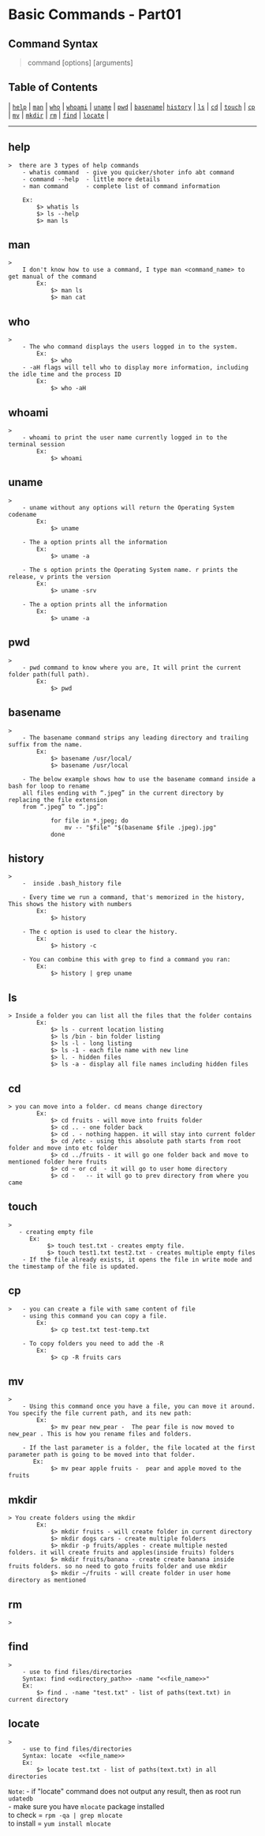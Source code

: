 # Basic Commands - Part01

## Command Syntax

> command [options] [arguments]

## Table of Contents

|  [`help`](#help)  | [`man`](#man) |  [`who`](#who) | [`whoami`](#whoami) | [`uname`](#uname) |
[`pwd`](#pwd) | [`basename`](#basename)| [`history`](#history) |  [`ls`](#ls) | [`cd`](#cd) |
[`touch`](#touch) | [`cp`](#cp) | [`mv`](#mv) | [`mkdir`](#mkdir) | [`rm`](#rm) | [`find`](#find) | [`locate`](#locate) |

-----

## help

    >  there are 3 types of help commands
        - whatis command  - give you quicker/shoter info abt command
        - command --help  - little more details 
        - man command     - complete list of command information

        Ex:
            $> whatis ls
            $> ls --help
            $> man ls

## man
    > 
        I don't know how to use a command, I type man <command_name> to get manual of the command
            Ex:
                $> man ls
                $> man cat

## who
    > 
        - The who command displays the users logged in to the system.
            Ex:
                $> who
        - -aH flags will tell who to display more information, including the idle time and the process ID
            Ex:
                $> who -aH

## whoami
    >
        - whoami to print the user name currently logged in to the terminal session
            Ex:
                $> whoami

## uname
    >
        - uname without any options will return the Operating System codename
            Ex: 
                $> uname

        - The a option prints all the information
            Ex: 
                $> uname -a

        - The s option prints the Operating System name. r prints the release, v prints the version
            Ex: 
                $> uname -srv

        - The a option prints all the information
            Ex: 
                $> uname -a

## pwd
    >
        - pwd command to know where you are, It will print the current folder path(full path).
            Ex: 
                $> pwd

## basename
    >
        - The basename command strips any leading directory and trailing suffix from the name.
            Ex: 
                $> basename /usr/local/
                $> basename /usr/local

        - The below example shows how to use the basename command inside a bash for loop to rename   
        all files ending with “.jpeg” in the current directory by replacing the file extension
        from “.jpeg” to “.jpg”:

                for file in *.jpeg; do
                    mv -- "$file" "$(basename $file .jpeg).jpg"
                done

## history
    >
        -  inside .bash_history file

        - Every time we run a command, that's memorized in the history, This shows the history with numbers
            Ex: 
                $> history

        - The c option is used to clear the history. 
            Ex: 
                $> history -c

        - You can combine this with grep to find a command you ran:
            Ex: 
                $> history | grep uname

## ls

    > Inside a folder you can list all the files that the folder contains
            Ex:
                $> ls - current location listing
                $> ls /bin - bin folder listing
                $> ls -l - long listing
                $> ls -1 - each file name with new line
                $> l. - hidden files
                $> ls -a - display all file names including hidden files 

## cd

    > you can move into a folder. cd means change directory
            Ex:
                $> cd fruits - will move into fruits folder
                $> cd .. - one folder back
                $> cd . - nothing happen. it will stay into current folder
                $> cd /etc - using this absolute path starts from root folder and move into etc folder
                $> cd ../fruits - it will go one folder back and move to mentioned folder here fruits
                $> cd ~ or cd  - it will go to user home directory
                $> cd -   -- it will go to prev directory from where you came

## touch

    >
       - creating empty file
          Ex:
               $> touch test.txt - creates empty file.
               $> touch test1.txt test2.txt - creates multiple empty files 
        - If the file already exists, it opens the file in write mode and the timestamp of the file is updated.   

## cp

    >   - you can create a file with same content of file
        - using this command you can copy a file.
            Ex: 
                $> cp test.txt test-temp.txt 

        - To copy folders you need to add the -R
            Ex:
                $> cp -R fruits cars

## mv

    > 
        - Using this command once you have a file, you can move it around. You specify the file current path, and its new path:
            Ex: 
                $> mv pear new_pear -  The pear file is now moved to new_pear . This is how you rename files and folders.

        - If the last parameter is a folder, the file located at the first parameter path is going to be moved into that folder.
           Ex:
                $> mv pear apple fruits -  pear and apple moved to the fruits

## mkdir

    > You create folders using the mkdir
            Ex:
                $> mkdir fruits - will create folder in current directory
                $> mkdir dogs cars - create multiple folders
                $> mkdir -p fruits/apples - create multiple nested folders. it will create fruits and apples(inside fruits) folders
                $> mkdir fruits/banana - create create banana inside fruits folders. so no need to goto fruits folder and use mkdir
                $> mkdir ~/fruits - will create folder in user home directory as mentioned

## rm

    >

## find

    >
        - use to find files/directories
        Syntax: find <<directory_path>> -name "<<file_name>>"
        Ex:
            $> find . -name "test.txt" - list of paths(text.txt) in current directory

## locate

    >
        - use to find files/directories
        Syntax: locate  <<file_name>>
        Ex:
            $> locate test.txt - list of paths(text.txt) in all directories

`Note`: 
        - if "locate" command does not output any result, then as root run `udatedb`<br/>
        - make sure you have `mlocate` package installed <br/>
            to check = `rpm -qa | grep mlocate` <br/>
            to install = `yum install mlocate` <br/>